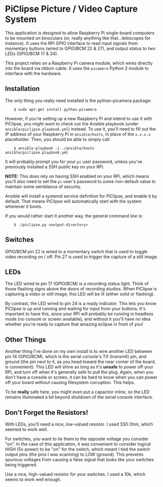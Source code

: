# PiClipse Picture / Video Capture System

This application is designed to allow Raspberry Pi single-board computers to be mounted on binoculars (or, really anything like that...telescopes for instance). It uses the RPi GPIO interface to read input signals
from momentary buttons (wired to GPIO/BCM 22 & 27), and output status to two LEDs (GPIO/BCM 17 & 24).

This project relies on a Raspberry Pi camera module, which wires directly into the board via ribbon cable. It uses the `picamera` Python 2 module to interface with the hardware.

## Installation

The only thing you really need installed is the python-picamera package:

```
    $ sudo apt-get install python-picamera
```

However, if you're setting up a new Raspberry Pi and intend to use it with PiClipse, you might want to check out the Ansible playbook (under `ansible/piclipse.playbook.yml`) instead. To use it, you'll need to fill out the IP address of your Raspberry Pi in `ansible/hosts`, in place of the `x.x.x.x` placeholder. Then, you should be able to simply call:

```
    $ ansible-playbook -i ./ansible/hosts ansible/piclipse.playbook.yml
```

It will probably prompt you for your `pi` user password, unless you've previously installed a SSH public key on your RPi.

**NOTE:** This does rely on having SSH enabled on your RPi, which means you'll also need to set the `pi` user's password to some non-default value to maintain some semblance of security.

Ansible will install a systemd service definition for PiClipse, and enable it by default. That means PiClipse will automatically start with the system whenever it boots.

If you would rather start it another way, the general command line is:

```
    $ ./piclipse.py <output-directory>
```

## Switches

GPIO/BCM pin 22 is wired to a momentary switch that is used to toggle video recording on / off. Pin 27 is used to trigger the capture of a still image.

## LEDs

The LED wired to pin 17 (GPIO/BCM) is a recording status light. Think of those flashing signs above the doors of recording studios. When PiClipse is capturing a video or still image, this LED will be lit (either solid or flashing).

By contrast, the LED wired to pin 24 is a ready indicator. This lets you know PiClipse is up and running and waiting for input from your buttons. It's important to have this, since your RPi will probably be running in headless mode (no console or screen available), and without it you'll have no idea whether you're ready to capture that amazing eclipse in front of you!

## Other Things

Another thing I've done on my own install is to wire another LED between pin 14 (GPIO/BCM), which is the serial console's TX (transmit) pin, and ground (the pin next to it, as you head toward the near corner of the board, is convenient). This LED will shine as long as it's **unsafe** to power off your RPi, and turn off when it's generally safe to pull the plug. Again, when you don't have a console or screen, it can be hard to know when you can power off your board without causing filesystem corruption. This helps.

To be **really** safe here, you might even put a capacitor inline, so the LED remains illuminated a bit beyond shutdown of the serial console interface.

## Don't Forget the Resistors!

With LEDs, you'll need a nice, low-valued resistor. I used 330 Ohm, which seemed to work well.

For switches, you want to tie them to the opposite voltage you consider "on". In the case of this application, it was convenient to consider logical HIGH (5v power) to be "on" for the switch, which meant I tied the switch output pins (the pins I was scanning) to LOW (ground). This prevents spurious voltages from causing a false signal that looks like your switches being triggered.

Use a nice, high-valued resistor for your switches. I used a 10k, which seems to work well enough.

